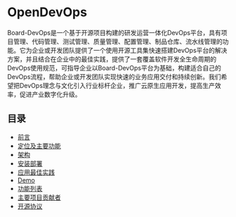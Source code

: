 # OpenDevOps
Board-DevOps是一个基于开源项目构建的研发运营一体化DevOps平台，具有项目管理、代码管理、测试管理、质量管理、配置管理、制品仓库、流水线管理的功能。它为企业或开发团队提供了一个使用开源工具集快速搭建DevOps平台的解决方案，并且结合在企业中的最佳实践，提供了一套覆盖软件开发全生命周期的DevOps使用规范，可指导企业以Board-DevOps平台为基础，构建适合自己的DevOps流程，帮助企业或开发团队实现快速的业务应用交付和持续创新。我们希望把DevOps理念与文化引入行业标杆企业，推广云原生应用开发，提高生产效率，促进产业数字化升级。

## 目录

- [前言](https://github.com/inspursoft/OpenDevOps/blob/main/docs/introduction.md#前言)
- [定位及主要功能](https://github.com/inspursoft/OpenDevOps/blob/main/docs/introduction.md#产品定位)
- [架构](https://github.com/inspursoft/OpenDevOps/blob/main/docs/introduction.md#架构图)
- [安装部署](https://github.com/inspursoft/OpenDevOps/blob/main/docs/introduction.md#安装部署)
- [应用最佳实践](https://github.com/inspursoft/OpenDevOps/blob/main/docs/introduction.md#最佳实践)
- [Demo]()
- [功能列表]()
- [主要项目贡献者](https://github.com/inspursoft/DevOps/graphs/contributors)
- [开源协议](LICENSE)

